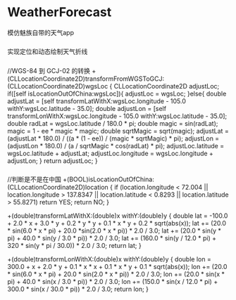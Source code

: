 # WeatherForecast
模仿魅族自带的天气app
#####
实现定位和动态绘制天气折线
#####
//WGS-84 到 GCJ-02 的转换
+(CLLocationCoordinate2D)transformFromWGSToGCJ:(CLLocationCoordinate2D)wgsLoc
{
    CLLocationCoordinate2D adjustLoc;
    if([self isLocationOutOfChina:wgsLoc]){
        adjustLoc = wgsLoc;
    }else{
        double adjustLat = [self transformLatWithX:wgsLoc.longitude - 105.0 withY:wgsLoc.latitude - 35.0];
        double adjustLon = [self transformLonWithX:wgsLoc.longitude - 105.0 withY:wgsLoc.latitude - 35.0];
        double radLat = wgsLoc.latitude / 180.0 * pi;
        double magic = sin(radLat);
        magic = 1 - ee * magic * magic;
        double sqrtMagic = sqrt(magic);
        adjustLat = (adjustLat * 180.0) / ((a * (1 - ee)) / (magic * sqrtMagic) * pi);
        adjustLon = (adjustLon * 180.0) / (a / sqrtMagic * cos(radLat) * pi);
        adjustLoc.latitude = wgsLoc.latitude + adjustLat;
        adjustLoc.longitude = wgsLoc.longitude + adjustLon;
    }
    return adjustLoc;
}
 #####
//判断是不是在中国
+(BOOL)isLocationOutOfChina:(CLLocationCoordinate2D)location
{
    if (location.longitude < 72.004 || location.longitude > 137.8347 || location.latitude < 0.8293 || location.latitude > 55.8271)
        return YES;
    return NO;
}
 
+(double)transformLatWithX:(double)x withY:(double)y
{
    double lat = -100.0 + 2.0 * x + 3.0 * y + 0.2 * y * y + 0.1 * x * y + 0.2 * sqrt(abs(x));
    lat += (20.0 * sin(6.0 * x * pi) + 20.0 *sin(2.0 * x * pi)) * 2.0 / 3.0;
    lat += (20.0 * sin(y * pi) + 40.0 * sin(y / 3.0 * pi)) * 2.0 / 3.0;
    lat += (160.0 * sin(y / 12.0 * pi) + 320 * sin(y * pi / 30.0)) * 2.0 / 3.0;
    return lat;
}
 
+(double)transformLonWithX:(double)x withY:(double)y
{
    double lon = 300.0 + x + 2.0 * y + 0.1 * x * x + 0.1 * x * y + 0.1 * sqrt(abs(x));
    lon += (20.0 * sin(6.0 * x * pi) + 20.0 * sin(2.0 * x * pi)) * 2.0 / 3.0;
    lon += (20.0 * sin(x * pi) + 40.0 * sin(x / 3.0 * pi)) * 2.0 / 3.0;
    lon += (150.0 * sin(x / 12.0 * pi) + 300.0 * sin(x / 30.0 * pi)) * 2.0 / 3.0;
    return lon;
}
 

